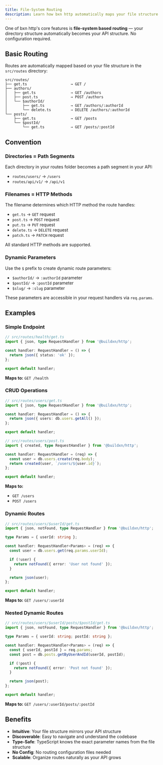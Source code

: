 ```yaml
---
title: File-System Routing
description: Learn how bxn http automatically maps your file structure to API routes
---
```


One of bxn http's core features is **file-system based routing** — your directory structure automatically becomes your API structure. No configuration required.

## Basic Routing

Routes are automatically mapped based on your file structure in the `src/routes` directory:

```
src/routes/
├── get.ts                    → GET /
├── authors/
│   ├── get.ts                → GET /authors
│   ├── post.ts               → POST /authors
│   └── $authorId/
│       ├── get.ts            → GET /authors/:authorId
│       └── delete.ts         → DELETE /authors/:authorId
└── posts/
    ├── get.ts                → GET /posts
    └── $postId/
        └── get.ts            → GET /posts/:postId
```

## Convention

### Directories = Path Segments

Each directory in your routes folder becomes a path segment in your API:

- `routes/users/` → `/users`
- `routes/api/v1/` → `/api/v1`

### Filenames = HTTP Methods

The filename determines which HTTP method the route handles:

- `get.ts` → `GET` request
- `post.ts` → `POST` request
- `put.ts` → `PUT` request
- `delete.ts` → `DELETE` request
- `patch.ts` → `PATCH` request

All standard HTTP methods are supported.

### Dynamic Parameters

Use the `$` prefix to create dynamic route parameters:

- `$authorId/` → `:authorId` parameter
- `$postId/` → `:postId` parameter
- `$slug/` → `:slug` parameter

These parameters are accessible in your request handlers via `req.params`.

## Examples

### Simple Endpoint

```typescript
// src/routes/health/get.ts
import { json, type RequestHandler } from '@buildxn/http';

const handler: RequestHandler = () => {
  return json({ status: 'ok' });
};

export default handler;
```

**Maps to:** `GET /health`

### CRUD Operations

```typescript
// src/routes/users/get.ts
import { json, type RequestHandler } from '@buildxn/http';

const handler: RequestHandler = () => {
  return json({ users: db.users.getAll() });
};

export default handler;
```

```typescript
// src/routes/users/post.ts
import { created, type RequestHandler } from '@buildxn/http';

const handler: RequestHandler = (req) => {
  const user = db.users.create(req.body);
  return created(user, `/users/${user.id}`);
};

export default handler;
```

**Maps to:**
- `GET /users`
- `POST /users`

### Dynamic Routes

```typescript
// src/routes/users/$userId/get.ts
import { json, notFound, type RequestHandler } from '@buildxn/http';

type Params = { userId: string };

const handler: RequestHandler<Params> = (req) => {
  const user = db.users.get(req.params.userId);

  if (!user) {
    return notFound({ error: 'User not found' });
  }

  return json(user);
};

export default handler;
```

**Maps to:** `GET /users/:userId`

### Nested Dynamic Routes

```typescript
// src/routes/users/$userId/posts/$postId/get.ts
import { json, notFound, type RequestHandler } from '@buildxn/http';

type Params = { userId: string; postId: string };

const handler: RequestHandler<Params> = (req) => {
  const { userId, postId } = req.params;
  const post = db.posts.getByUserAndId(userId, postId);

  if (!post) {
    return notFound({ error: 'Post not found' });
  }

  return json(post);
};

export default handler;
```

**Maps to:** `GET /users/:userId/posts/:postId`

## Benefits

- **Intuitive**: Your file structure mirrors your API structure
- **Discoverable**: Easy to navigate and understand the codebase
- **Type-Safe**: TypeScript knows the exact parameter names from the file structure
- **No Config**: No routing configuration files needed
- **Scalable**: Organize routes naturally as your API grows
